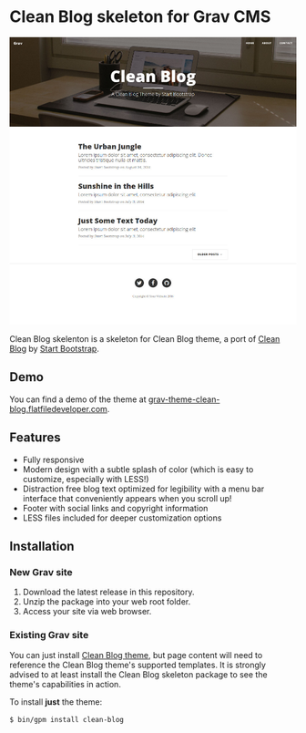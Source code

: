 # Clean Blog skeleton for Grav CMS

![Clean Blog Theme screenshot](screenshot.jpg)

Clean Blog skelenton is a skeleton for Clean Blog theme, a port of [Clean Blog](https://startbootstrap.com/template-overviews/clean-blog/) by [Start Bootstrap](https://startbootstrap.com/).

## Demo

You can find a demo of the theme at [grav-theme-clean-blog.flatfiledeveloper.com](https://grav-theme-clean-blog.flatfiledeveloper.com).

## Features

* Fully responsive
* Modern design with a subtle splash of color (which is easy to customize, especially with LESS!)
* Distraction free blog text optimized for legibility with a menu bar interface that conveniently appears when you scroll up!
* Footer with social links and copyright information
* LESS files included for deeper customization options

## Installation

### New Grav site

1. Download the latest release in this repository.
2. Unzip the package into your web root folder.
3. Access your site via web browser.

### Existing Grav site

You can just install [Clean Blog theme](https://github.com/tranduyhung/grav-theme-clean-blog), but page content will need to reference the Clean Blog theme's supported templates. It is strongly advised to at least install the Clean Blog skeleton package to see the theme's capabilities in action.

To install  **just** the theme:

```
$ bin/gpm install clean-blog
```

